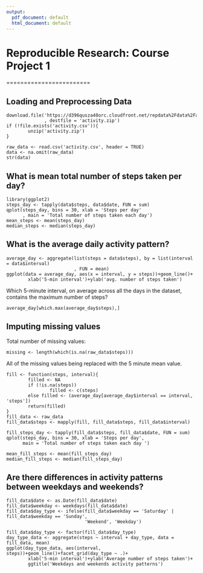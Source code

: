 ```yaml
---
output:
  pdf_document: default
  html_document: default
---
```

# Reproducible Research: Course Project 1
========================

## Loading and Preprocessing Data

```{r, echo = TRUE}
download.file('https://d396qusza40orc.cloudfront.net/repdata%2Fdata%2Factivity.zip'
              , destfile = 'activity.zip')
if (!file.exists('activity.csv')){
        unzip('activity.zip')
}

raw_data <- read.csv('activity.csv', header = TRUE)
data <- na.omit(raw_data)
str(data)
```

## What is mean total number of steps taken per day?

```{r, echo = TRUE}
library(ggplot2)
steps_day <- tapply(data$steps, data$date, FUN = sum)
qplot(steps_day, bins = 30, xlab = 'Steps per day'
      , main = 'Total number of steps taken each day')
mean_steps <- mean(steps_day)
median_steps <- median(steps_day)
```

## What is the average daily activity pattern?
```{r , echo = TRUE}
average_day <- aggregate(list(steps = data$steps), by = list(interval = data$interval)
                         , FUN = mean)
ggplot(data = average_day, aes(x = interval, y = steps))+geom_line()+
        xlab('5-min interval')+ylab('avg. number of steps taken')
```

Which 5-minute interval, on average across all the days in the dataset, contains the maximum number of steps?

```{r, echo = TRUE}
average_day[which.max(average_day$steps),]
```

## Imputing missing values
Total number of missing values:
```{r, echo = TRUE}
missing <- length(which(is.na(raw_data$steps)))
```

All of the missing values being replaced with the 5 minute mean value.
```{r, echo = TRUE}
fill <- function(steps, interval){
        filled <- NA
        if (!is.na(steps))
                filled <- c(steps)
        else filled <- (average_day[average_day$interval == interval, 'steps'])
        return(filled)
}
fill_data <- raw_data
fill_data$steps <- mapply(fill, fill_data$steps, fill_data$interval)
```

```{r, echo = TRUE}
fill_steps_day <- tapply(fill_data$steps, fill_data$date, FUN = sum)
qplot(steps_day, bins = 30, xlab = 'Steps per day',
      main = 'Total number of steps taken each day ')

mean_fill_steps <- mean(fill_steps_day)
median_fill_steps <- median(fill_steps_day)
```

## Are there differences in activity patterns between weekdays and weekends?
```{r, echo = TRUE}
fill_data$date <- as.Date(fill_data$date)
fill_data$weekday <- weekdays(fill_data$date)
fill_data$day_type <- ifelse(fill_data$weekday == 'Saturday' | fill_data$weekday == 'Sunday',
                             'Weekend', 'Weekday')
```

```{r, echo = TRUE}
fill_data$day_type <- factor(fill_data$day_type)
day_type_data <- aggregate(steps ~ interval + day_type, data = fill_data, mean)
ggplot(day_type_data, aes(interval, steps))+geom_line()+facet_grid(day_type ~ .)+
        xlab('5-min interval')+ylab('Average number of steps taken')+
        ggtitle('Weekdays and weekends activity patterns')
```